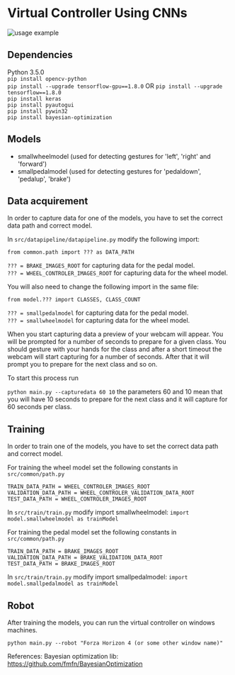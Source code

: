 # Virtual Controller Using CNNs

![usage example](http://37.59.67.242/html/softcomputing/example.gif)

## Dependencies
Python 3.5.0<br/>
`pip install opencv-python`<br/>
`pip install --upgrade tensorflow-gpu==1.8.0` OR `pip install --upgrade tensorflow==1.8.0`<br/>
`pip install keras`<br/>
`pip install pyautogui`<br/>
`pip install pywin32`<br/>
`pip install bayesian-optimization`<br/>

## Models

- smallwheelmodel (used for detecting gestures for 'left', 'right' and 'forward')
- smallpedalmodel (used for detecting gestures for 'pedaldown', 'pedalup', 'brake')

## Data acquirement

In order to capture data for one of the models, you have to set the correct data path and correct model.

In `src/datapipeline/datapipeline.py` modify the following import:

`from common.path import ??? as DATA_PATH`<br/> 

`??? = BRAKE_IMAGES_ROOT` for capturing data for the pedal model.<br/>
`??? = WHEEL_CONTROLER_IMAGES_ROOT` for capturing data for the wheel model.<br/>

You will also need to change the following import in the same file:

`from model.??? import CLASSES, CLASS_COUNT`

`??? = smallpedalmodel` for capturing data for the pedal model.<br/>
`??? = smallwheelmodel` for capturing data for the wheel model.<br/>

When you start capturing data a preview of your webcam will appear. You will be prompted for a number of seconds to prepare
for a given class. You should gesture with your hands for the class and after a short timeout the webcam will start capturing
for a number of seconds. After that it will prompt you to prepare for the next class and so on.

To start this process run

`python main.py --capturedata 60 10` the parameters 60 and 10 mean that you will have 10 seconds to prepare for the next class
and it will capture for 60 seconds per class.

## Training
In order to train one of the models, you have to set the correct data path and correct model.

For training the wheel model set the following constants in `src/common/path.py`

`TRAIN_DATA_PATH = WHEEL_CONTROLER_IMAGES_ROOT`<br/>
`VALIDATION_DATA_PATH = WHEEL_CONTROLER_VALIDATION_DATA_ROOT`<br/>
`TEST_DATA_PATH = WHEEL_CONTROLER_IMAGES_ROOT`<br/>

In `src/train/train.py` modify import smallwheelmodel:
`import model.smallwheelmodel as trainModel`

For training the pedal model set the following constants in `src/common/path.py`

`TRAIN_DATA_PATH = BRAKE_IMAGES_ROOT`<br/>
`VALIDATION_DATA_PATH = BRAKE_VALIDATION_DATA_ROOT`<br/>
`TEST_DATA_PATH = BRAKE_IMAGES_ROOT`<br/>

In `src/train/train.py` modify import smallpedalmodel:
`import model.smallpedalmodel as trainModel`

## Robot
After training the models, you can run the virtual controller on windows machines.

`python main.py --robot "Forza Horizon 4 (or some other window name)"`

References:
Bayesian optimization lib: https://github.com/fmfn/BayesianOptimization


